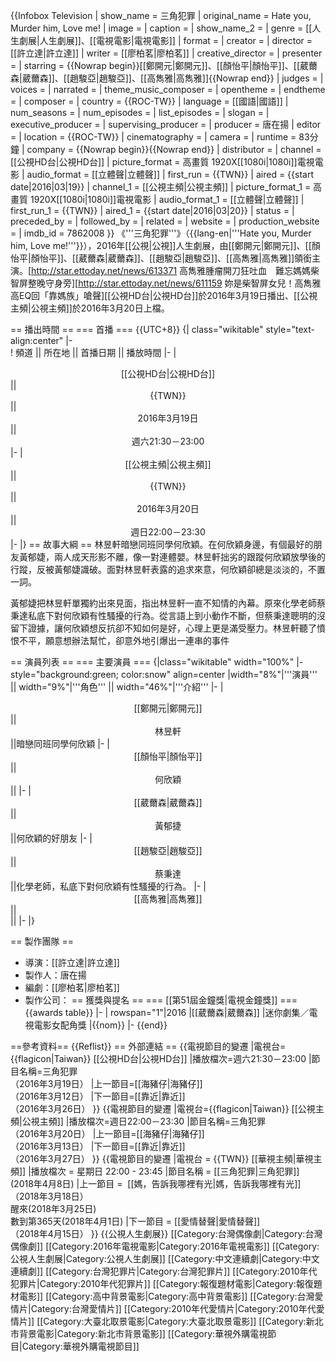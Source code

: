 {{Infobox Television
| show_name            = 三角犯罪
| original_name        = Hate you, Murder him, Love me!
| image                =
| caption              = 
| show_name_2          = 
| genre                = [[人生劇展|人生劇展]]、[[電視電影|電視電影]]
| format               = 
| creator              = 
| director             = [[許立達|許立達]]
| writer               = [[廖柏茗|廖柏茗]]
| creative_director    = 
| presenter            =
| starring             = {{Nowrap begin}}[[鄭開元|鄭開元]]、[[顏怡平|顏怡平]]、[[葳薾森|葳薾森]]、[[趙駿亞|趙駿亞]]、[[高雋雅|高雋雅]]{{Nowrap end}}
| judges               = 
| voices               = 
| narrated             = 
| theme_music_composer = 
| opentheme            =
| endtheme             = 
| composer             = 
| country              = {{ROC-TW}}
| language             = [[國語|國語]]
| num_seasons          = <!-- or num_series -->
| num_episodes         = 
| list_episodes        = 
| slogan               = 
| executive_producer   = 
| supervising_producer = 
| producer             = 唐在揚 
| editor               = 
| location             = {{ROC-TW}}
| cinematography       =
| camera               = 
| runtime              = 83分鐘
| company              = {{Nowrap begin}}{{Nowrap end}}
| distributor          = 
| channel              = [[公視HD台|公視HD台]]
| picture_format       = 高畫質 1920X[[1080i|1080i]]電視電影
| audio_format         = [[立體聲|立體聲]]
| first_run            = {{TWN}}
| aired                = {{start date|2016|03|19}}
| channel_1            = [[公視主頻|公視主頻]]
| picture_format_1     = 高畫質 1920X[[1080i|1080i]]電視電影
| audio_format_1       = [[立體聲|立體聲]]
| first_run_1          = {{TWN}}
| aired_1              = {{start date|2016|03|20}}
| status               = 
| preceded_by          = 
| followed_by          = 
| related              =
| website              = 
| production_website   = 
| imdb_id              = 7862008
}}
《'''三角犯罪'''》（{{lang-en|'''Hate you, Murder him, Love me!'''}}），2016年[[公視|公視]]人生劇展，由[[鄭開元|鄭開元]]、[[顏怡平|顏怡平]]、[[葳薾森|葳薾森]]、[[趙駿亞|趙駿亞]]、[[高雋雅|高雋雅]]領銜主演。<ref>[http://star.ettoday.net/news/613371 高雋雅腫瘤開刀狂吐血　難忘媽媽柴智屏整晚守身旁]</ref><ref>[http://star.ettoday.net/news/611159 妳是柴智屏女兒！高雋雅高EQ回「靠媽族」嗆聲]</ref>[[公視HD台|公視HD台]]於2016年3月19日播出、[[公視主頻|公視主頻]]於2016年3月20日上檔。

== 播出時間 ==
=== 首播 ===
{{UTC+8}}
{| class="wikitable" style="text-align:center"
|-  
! 頻道 || 所在地 || 首播日期 || 播放時間
|- 
|<center>[[公視HD台|公視HD台]]</center>||<center>{{TWN}}</center>||<center>2016年3月19日</center>||<center>週六21:30－23:00</center>
|-
|<center>[[公視主頻|公視主頻]]</center>||<center>{{TWN}}</center>||<center>2016年3月20日</center>||<center>週日22:00－23:30</center>
|-
|}
== 故事大綱 ==
林昱軒暗戀同班同學何欣穎。在何欣穎身邊，有個最好的朋友黃郁婕，兩人成天形影不離，像一對連體嬰。林昱軒拙劣的跟蹤何欣穎放學後的行蹤，反被黃郁婕識破。面對林昱軒表露的追求來意，何欣穎卻總是淡淡的，不置一詞。
 
黃郁婕把林昱軒單獨約出來見面，指出林昱軒一直不知情的內幕。原來化學老師蔡秉達私底下對何欣穎有性騷擾的行為。從言語上到小動作不斷，但蔡秉達聰明的沒留下證據，讓何欣穎想反抗卻不知如何是好，心理上更是滿受壓力。林昱軒聽了憤恨不平，願意想辦法幫忙，卻意外地引爆出一連串的事件

== 演員列表 ==
=== 主要演員 ===
{|class="wikitable" width="100%"
|- style="background:green; color:snow" align=center 
|width="8%"|'''演員''' || width="9%"|'''角色''' || width="46%"|'''介紹'''
|-
|<center>[[鄭開元|鄭開元]]</center>||<center>林昱軒</center>||暗戀同班同學何欣穎
|-
|<center>[[顏怡平|顏怡平]]</center>||<center>何欣穎</center>||
|-
|<center>[[葳薾森|葳薾森]]</center>||<center>黃郁捷</center>||何欣穎的好朋友
|-
|<center>[[趙駿亞|趙駿亞]]</center>||<center>蔡秉達</center>||化學老師，私底下對何欣穎有性騷擾的行為。
|-
|<center>[[高雋雅|高雋雅]]</center>||<center></center>||
|-
|}

== 製作團隊 ==
* 導演：[[許立達|許立達]]
* 製作人：唐在揚
* 編劇：[[廖柏茗|廖柏茗]]
* 製作公司：
== 獲獎與提名 ==
=== [[第51屆金鐘獎|電視金鐘獎]] ===
{{awards table}}
|-
| rowspan="1"|2016
|[[葳薾森|葳薾森]]
|迷你劇集／電視電影女配角獎
|{{nom}}
|-
{{end}}

==參考資料==
{{Reflist}}
== 外部連結 ==
{{電視節目的變遷
|電視台={{flagicon|Taiwan}} [[公視HD台|公視HD台]]
|播放檔次=週六21:30－23:00
|節目名稱=三角犯罪<br />（2016年3月19日）
|上一節目=[[海豬仔|海豬仔]]<br />（2016年3月12日）
|下一節目=[[靠近|靠近]]<br />（2016年3月26日）
}}
{{電視節目的變遷
|電視台={{flagicon|Taiwan}} [[公視主頻|公視主頻]]
|播放檔次=週日22:00－23:30
|節目名稱=三角犯罪<br />（2016年3月20日）
|上一節目=[[海豬仔|海豬仔]]<br />（2016年3月13日）
|下一節目=[[靠近|靠近]]<br />（2016年3月27日）
}}
{{電視節目的變遷
|電視台   = {{TWN}} [[華視主頻|華視主頻]]
|播放檔次 = 星期日 22:00 - 23:45
|節目名稱 = [[三角犯罪|三角犯罪]]<br>(2018年4月8日)
|上一節目 = ‪ [[媽，告訴我哪裡有光|媽，告訴我哪裡有光]]<br>（‪‬2018年3月18日）<br>醒來(2018年3月25日)<br>數到第365天(2018年4月1日)
|下一節目 = [[愛情替聲|愛情替聲]]<br>（‪‬2018年4月15日）
}}
{{公視人生劇展}}
[[Category:台灣偶像劇|Category:台灣偶像劇]]
[[Category:2016年電視電影|Category:2016年電視電影]]
[[Category:公視人生劇展|Category:公視人生劇展]]
[[Category:中文連續劇|Category:中文連續劇]]
[[Category:台灣犯罪片|Category:台灣犯罪片]]
[[Category:2010年代犯罪片|Category:2010年代犯罪片]]
[[Category:報復題材電影|Category:報復題材電影]]
[[Category:高中背景電影|Category:高中背景電影]]
[[Category:台灣愛情片|Category:台灣愛情片]]
[[Category:2010年代愛情片|Category:2010年代愛情片]]
[[Category:大臺北取景電影|Category:大臺北取景電影]]
[[Category:新北市背景電影|Category:新北市背景電影]]
[[Category:華視外購電視節目|Category:華視外購電視節目]]